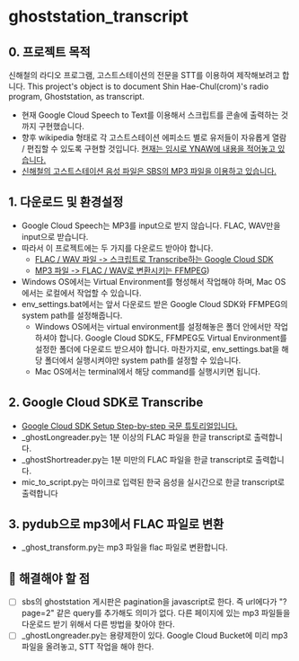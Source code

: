 # ghoststation_transcript

## 0. 프로젝트 목적
신해철의 라디오 프로그램, 고스트스테이션의 전문을 STT를 이용하여 제작해보려고 합니다.
This project's object is to document Shin Hae-Chul(crom)'s radio program, Ghoststation, as transcript.

- 현재 Google Cloud Speech to Text를 이용해서 스크립트를 콘솔에 출력하는 것까지 구현했습니다. 
- 향후 wikipedia 형태로 각 고스트스테이션 에피소드 별로 유저들이 자유롭게 열람 / 편집할 수 있도록 구현할 것입니다. [현재는 임시로 YNAW에 내용을 적어놓고 있습니다.](https://youneedawiki.com/app/page/1xlrjAihiMQSOPqYTowHzH5XDXNgEQkC4u_EoHc5ol0c)
- [신해철의 고스트스테이션 음성 파일은 SBS의 MP3 파일을 이용하고 있습니다.](https://programs.sbs.co.kr/radio/sghost/gorealrapod/56929) 



## 1. 다운로드 및 환경설정

- Google Cloud Speech는 MP3를 input으로 받지 않습니다. FLAC, WAV만을 input으로 받습니다. 
- 따라서 이 프로젝트에는 두 가지를 다운로드 받아야 합니다.
  - [FLAC / WAV 파일 -> 스크립트로 Transcribe하는 Google Cloud SDK](https://cloud.google.com/sdk/docs/)
  - [MP3 파일 -> FLAC / WAV로 변환시키는 FFMPEG](https://trac.ffmpeg.org/wiki/CompilationGuide/macOS))
- Windows OS에서는 Virtual Environment를 형성해서 작업해야 하며, Mac OS에서는 로컬에서 작업할 수 있습니다. 
- env_settings.bat에서는 앞서 다운로드 받은 Google Cloud SDK와 FFMPEG의 system path를 설정해줍니다. 
  - Windows OS에서는 virtual environment를 설정해놓은 폴더 안에서만 작업하셔야 합니다. Google Cloud SDK도, FFMPEG도 Virtual Environment를 설정한 폴더에 다운로드 받으셔야 합니다. 마찬가지로, env_settings.bat을 해당 폴더에서 실행시켜야만 system path를 설정할 수 있습니다. 
  - Mac OS에서는 terminal에서 해당 command를 실행시키면 됩니다. 



## 2. Google Cloud SDK로 Transcribe

- [Google Cloud SDK Setup Step-by-step 국문 튜토리얼입니다.](https://www.youtube.com/watch?v=Ds-7D8d-FwA) 
- _ghostLongreader.py는 1분 이상의 FLAC 파일을 한글 transcript로 출력합니다.
- _ghostShortreader.py는 1분 미만의 FLAC 파일을 한글 transcript로 출력합니다.
- mic_to_script.py는 마이크로 입력된 한국 음성을 실시간으로 한글 transcript로 출력합니다



## 3. pydub으로 mp3에서 FLAC 파일로 변환

- _ghost_transform.py는 mp3 파일을 flac 파일로 변환합니다. 



## 💪 해결해야 할 점

- [ ] sbs의 ghoststation 게시판은 pagination을 javascript로 한다. 즉 url에다가 "?page=2" 같은 query를 추가해도 의미가 없다. 다른 페이지에 있는 mp3 파일들을 다운로드 받기 위해서 다른 방법을 찾아야 한다.
- [ ] _ghostLongreader.py는 용량제한이 있다. Google Cloud Bucket에 미리 mp3 파일을 올려놓고, STT 작업을 해야 한다. 